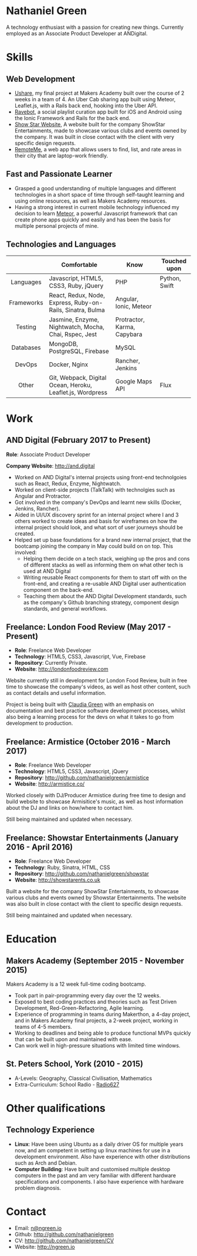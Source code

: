# Nathaniel Green

A technology enthusiast with a passion for creating new things. Currently
employed as an Associate Product Developer at ANDigital.

# Skills

## Web Development

- [Ushare](https://github.com/nathanielgreen/Ushare), my final project at
  Makers Academy built over the course of 2 weeks in a team of 4. An Uber Cab
  sharing app built using Meteor, Leaflet.js, with a Rails back end, hooking
  into the Uber API.
- [Ravebot](https://github.com/nathanielgreen/ravebot), a social playlist curation
  app built for iOS and Android using the Ionic Framework and Rails for the
  back end.
- [Show Star Website](https://github.com/nathanielgreen/showstar), A website
  built for the company ShowStar Entertainments, made to showcase various clubs
  and events owned by the company. It was built in close contact with the client
  with very specific design requests.
- [RemoteMe](https://github.com/nathanielgreen/remoteme), a web app that allows
  users to find, list, and rate areas in their city that are laptop-work
  friendly.

## Fast and Passionate Learner

- Grasped a good understanding of multiple languages and different technologies in a short space of time
  through self-taught learning and using online resources, as well as Makers
  Academy resources.
- Having a strong interest in current mobile technology influenced my decision
  to learn [Meteor](http://meteor.com/), a powerful Javascript framework that
  can create phone apps quickly and easily and has been the basis for multiple
  personal projects of mine.

## Technologies and Languages

|            | Comfortable                                                 | Know                           | Touched upon           |
|:----------:| ----------------------------------------------------------- | ------------------------------ | ---------------------- |
| Languages  | Javascript, HTML5, CSS3, Ruby, jQuery                       | PHP                            | Python, Swift          |
| Frameworks | React, Redux, Node, Express, Ruby-on-Rails, Sinatra, Bulma  | Angular, Ionic, Meteor         |                        |
| Testing    | Jasmine, Enzyme, Nightwatch, Mocha, Chai, Rspec, Jest       | Protractor, Karma, Capybara    |                        |
| Databases  | MongoDB, PostgreSQL, Firebase                               | MySQL                          |                        |
| DevOps     | Docker, Nginx                                               | Rancher, Jenkins               |                        |
| Other      | Git, Webpack, Digital Ocean, Heroku, Leaflet.js, Wordpress  | Google Maps API                | Flux                   |

# Work 

## AND Digital (February 2017 to Present)

**Role**: Associate Product Developer

**Company Website**: http://and.digital
 
- Worked on AND Digital's internal projects using front-end technolgoies such as
  React, Redux, Enzyme, Nightwatch.
- Worked on client-side projects (TalkTalk) with technolgies such as Angular and
  Protractor.
- Got involved in the company's DevOps and learnt new skills (Docker, Jenkins,
  Rancher).
- Aided in UI/UX discovery sprint for an internal project where I and 3 others
  worked to create ideas and basis for wireframes on how the internal project 
  should look, and what sort of user journeys should be created.
- Helped set up base foundations for a brand new internal project, that the
  bootcamp joining the company in May could build on on top. This involved:
  - Helping them decide on a tech stack, weighing up the pros and cons of
    different stacks as well as informing them on what other tech is used at
    AND Digital
  - Writing reusable React components for them to start off with on the
    front-end, and creating a re-usable AND Digital user authentication component
    on the back-end.
  - Teaching them about the AND Digital Development standards, such as the
    company's Github branching strategy, component design standards, and general
    workflows.

## Freelance: London Food Review (May 2017 - Present)

- **Role**: Freelance Web Developer
- **Technology**: HTML5, CSS3, Javascript, Vue, Firebase
- **Repository**: Currently Private.
- **Website**: http://londonfoodreview.com

Website currently still in development for London Food Review, built in free
time to showcase the company's videos, as well as host other content, such as 
contact details and useful information.

Project is being  built with [Claudia Green](https://github.com/claudiagreen) with an
emphasis on documentation and best practice software development processes,
whilst also being a learning process for the devs on what it takes to go from
development to production.

## Freelance: Armistice (October 2016 - March 2017) 

- **Role**: Freelance Web Developer
- **Technology**: HTML5, CSS3, Javascript, jQuery
- **Repository**: http://github.com/nathanielgreen/armistice
- **Website**: http://armistice.co/

Worked closely with DJ/Producer Armistice during free time to design and build
website to showcase Armisitice's music, as well as host information about the DJ
and links on how/where to contact him.

Still being maintained and updated when necessary.

## Freelance: Showstar Entertainments (January 2016 - April 2016)

- **Role**: Freelance Web Developer
- **Technology**: Ruby, Sinatra, HTML, CSS
- **Repository**: http://github.com/nathanielgreen/showstar
- **Website**: http://showstarents.co.uk

Built a website for the company ShowStar Entertainments, to showcase various
clubs and events owned by Showstar Entertainments. The website was also built in
close contact with the client to specific design requests.

Still being maintained and updated when necessary.

# Education

## Makers Academy (September 2015 - November 2015)

Makers Academy is a 12 week full-time coding bootcamp.

- Took part in pair-programming every day over the 12 weeks.
- Exposed to best coding practices and theories such as Test Driven Development,
  Red-Green-Refactoring, Agile learning.
- Experience of programming in teams during Makerthon, a 4-day project, and in
  Makers Academy final projects, a 2-week project, working in teams of 4-5
  members.
- Working to deadlines and being able to produce functional MVPs quickly that
  can be built upon and maintained with ease.
- Can work well in high-pressure situations with limited time windows.
 
## St. Peters School, York (2010 - 2015)

- A-Levels: Geography, Classical Civilisation, Mathematics
- Extra-Curriculum: School Radio -
  [Radio627](https://apps.stpetersyork.org.uk/radio/)

# Other qualifications

## Technology Experience

- **Linux**: Have been using Ubuntu as a daily driver OS for multiple years now, and am
  competent in setting up linux machines for use in a development environment.
  Also have experience with other distributions such as Arch and Debian.
- **Computer Building**: Have built and customised multiple desktop computers in
  the past and am very familiar with different hardware specifications and
  components. I also have experience with hardware problem diagnosis.

# Contact

- Email: n@ngreen.io
- Github: http://github.com/nathanielgreen
- CV: http://github.com/nathanielgreen/CV
- Website: http://ngreen.io
